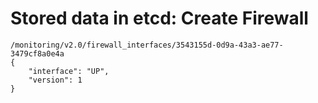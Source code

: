 # Stored data in etcd: Create Firewall

```
/monitoring/v2.0/firewall_interfaces/3543155d-0d9a-43a3-ae77-3479cf8a0e4a
{
    "interface": "UP",
    "version": 1
}
```
